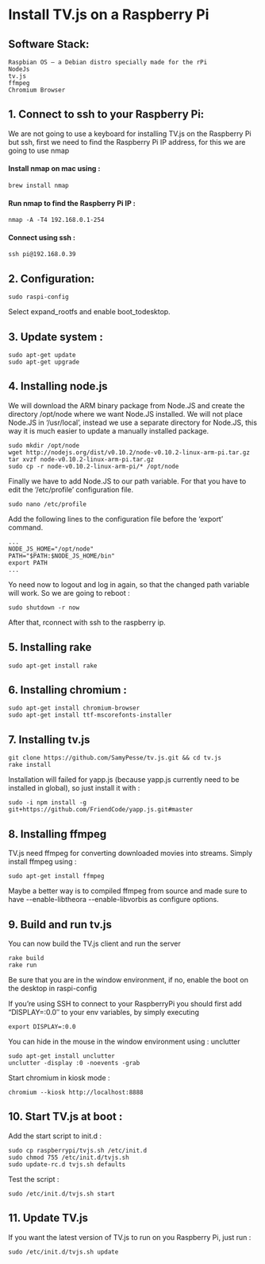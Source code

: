 Install TV.js on a Raspberry Pi
====

## Software Stack:

    Raspbian OS – a Debian distro specially made for the rPi
    NodeJs
    tv.js
    ffmpeg
    Chromium Browser

## 1. Connect to ssh to your Raspberry Pi:

We are not going to use a keyboard for installing TV.js on the Raspberry Pi but ssh, first we need to find the Raspberry Pi IP address, for this we are going to use nmap

#### Install nmap on mac using :

	brew install nmap

#### Run nmap to find the Raspberry Pi IP :

	nmap -A -T4 192.168.0.1-254 

#### Connect using ssh :

	ssh pi@192.168.0.39

## 2. Configuration:

	sudo raspi-config

Select expand_rootfs and enable boot_todesktop.

## 3. Update system :

	sudo apt-get update
	sudo apt-get upgrade


## 4. Installing node.js

We will download the ARM binary package from Node.JS and create the directory /opt/node where we want Node.JS installed. We will not place Node.JS in ‘/usr/local’, instead we use a separate directory for Node.JS, this way it is much easier to update a manually installed package.

	sudo mkdir /opt/node
	wget http://nodejs.org/dist/v0.10.2/node-v0.10.2-linux-arm-pi.tar.gz
	tar xvzf node-v0.10.2-linux-arm-pi.tar.gz
	sudo cp -r node-v0.10.2-linux-arm-pi/* /opt/node

Finally we have to add Node.JS to our path variable. For that you have to edit the ‘/etc/profile’ configuration file.

	sudo nano /etc/profile

Add the following lines to the configuration file before the ‘export’ command.

	...
	NODE_JS_HOME="/opt/node"
	PATH="$PATH:$NODE_JS_HOME/bin"
	export PATH
	...

Yo need now to logout and log in again, so that the changed path variable will work. So we are going to reboot :

	sudo shutdown -r now

After that, rconnect with ssh to the raspberry ip.

## 5. Installing rake

	sudo apt-get install rake


## 6. Installing chromium :

	sudo apt-get install chromium-browser
	sudo apt-get install ttf-mscorefonts-installer

## 7. Installing tv.js

    git clone https://github.com/SamyPesse/tv.js.git && cd tv.js
    rake install

Installation will failed for yapp.js (because yapp.js currently need to be installed in global), so just install it with :

	sudo -i npm install -g git+https://github.com/FriendCode/yapp.js.git#master

## 8. Installing ffmpeg

TV.js need ffmpeg for converting downloaded movies into streams. Simply install ffmpeg using :

	sudo apt-get install ffmpeg

Maybe a better way is to compiled ffmpeg from source and made sure to have --enable-libtheora --enable-libvorbis as configure options.


## 9. Build and run tv.js

You can now build the TV.js client and run the server

    rake build
    rake run

Be sure that you are in the window environment, if no, enable the boot on the desktop in raspi-config

If you’re using SSH to connect to your RaspberryPi you should first add “DISPLAY=:0.0″ to your env variables, by simply executing

	export DISPLAY=:0.0	
	
You can hide in the mouse in the window environment using : unclutter

	sudo apt-get install unclutter	
	unclutter -display :0 -noevents -grab

Start chromium in kiosk mode :

    chromium --kiosk http://localhost:8888

## 10. Start TV.js at boot :

Add the start script to init.d :

	sudo cp raspberrypi/tvjs.sh /etc/init.d
	sudo chmod 755 /etc/init.d/tvjs.sh
	sudo update-rc.d tvjs.sh defaults

Test the script :
	
	sudo /etc/init.d/tvjs.sh start


## 11. Update TV.js

If you want the latest version of TV.js to run on you Raspberry Pi, just run :

	sudo /etc/init.d/tvjs.sh update
	

